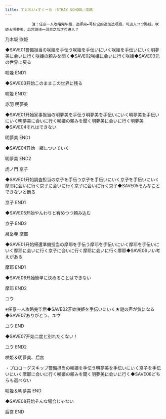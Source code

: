 ```yaml
---
title: すとれい★すくーる -STRAY SCHOOL-攻略
---
```


                注：任意一人攻略完毕后，选择用★号标记的追加选项后，可进入ユウ路线。咲姫＆明夢美、后宫路线一周目之后才可进入？

乃木坂 咲姫

◆SAVE01警備担当の咲姫を手伝う咲姫を手伝いにいく咲姫を手伝いにいく明夢美に会いに行く咲姫の頼みを聞く◆SAVE02咲姫に会いに行く咲姫◆SAVE03元の世界に戻る

咲姫 END1

◆SAVE03开始このままこの世界に残る

咲姫 END2

赤羽 明夢美

◆SAVE01开始家事担当の明夢美を手伝う明夢美を手伝いにいく明夢美を手伝いにいく明夢美に会いに行く咲姫の頼みを聞く明夢美に会いに行く明夢美◆SAVE04それはできない

明夢美 END1

◆SAVE04开始一緒についていく

明夢美 END2

虎ノ門 京子

◆SAVE01开始調査担当の京子を手伝う京子を手伝いにいく京子を手伝いにいく摩耶に会いに行く京子に会いに行く京子に会いに行く京子◆SAVE05そんなことできないと断る

京子 END1

◆SAVE05开始やんわりと宥めつつ頼み込む

京子 END2

泉岳寺 摩耶

◆SAVE01开始帰還準備担当の摩耶を手伝う摩耶を手伝いにいく摩耶を手伝いにいく摩耶に会いに行く京子に会いに行く摩耶に会いに行く摩耶◆SAVE06いい考えがある

摩耶 END1

◆SAVE06开始簡単に決めることはできない

摩耶 END2

ユウ

※任意一人攻略完毕后◆SAVE02开始咲姫を手伝いにいく★謎の声が気になる◆SAVE07ありがとう、ユウ

ユウ END

◆SAVE07开始二度と別れたくない！

ユウ END2

咲姫＆明夢美、后宫

・プロローグスキップ警備担当の咲姫を手伝う明夢美を手伝いにいく京子を手伝いにいく摩耶に会いに行く咲姫の頼みを聞く明夢美に会いに行く◆SAVE08どちらも選べない

咲姫＆明夢美 END

◆SAVE08开始そんな場合じゃない

后宫 END
              
